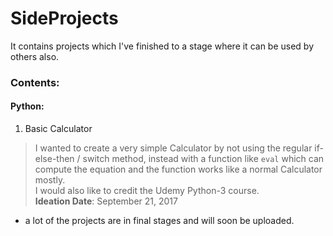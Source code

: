 # SideProjects
It contains projects which I've finished to a stage where it can be used by others also.

### Contents:

#### Python:
1. Basic Calculator
  > I wanted to create a very simple Calculator by not using the regular if-else-then / switch method, instead with a function like `eval` which can compute the equation and the function works like a normal Calculator mostly.  
  > I would also like to credit the Udemy Python-3 course.     
  > __Ideation Date__: September 21, 2017

- a lot of the projects are in final stages and will soon be uploaded.
